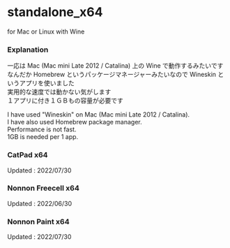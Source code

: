 # standalone_x64
for Mac or Linux with Wine

### Explanation

一応は Mac (Mac mini Late 2012 / Catalina) 上の Wine で動作するみたいです<br>
なんだか Homebrew というパッケージマネージャーみたいなので Wineskin というアプリを使いました<br>
実用的な速度では動かない気がします<br>
１アプリに付き１ＧＢもの容量が必要です<br>

I have used "Wineskin" on Mac (Mac mini Late 2012 / Catalina).<br>
I have also used Homebrew package manager.<br>
Performance is not fast.<br>
1GB is needed per 1 app.<br>

### CatPad x64
Updated : 2022/07/30

### Nonnon Freecell x64
Updated : 2022/06/30

### Nonnon Paint x64
Updated : 2022/07/30
